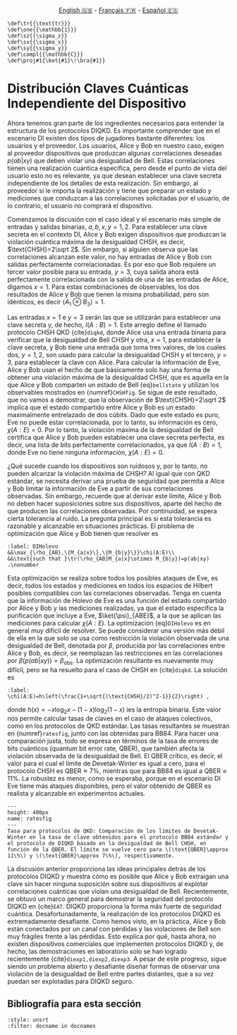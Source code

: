 <p style="text-align: center;">
    <a id="linken" href="../../../../en/content/index.html">English &#x1F1EC;&#x1F1E7;</a> - 
    <a id="linkfr" href="../../../../fr/content/index.html">Français &#x1F1EB;&#x1F1F7;</a> - 
    <a id="linkes" href="../../../../es/content/index.html">Español &#x1F1EA;&#x1F1F8;</a>
</p>
<script>
    currentPage = window.location.href;
    beforeLang = currentPage.slice(0, currentPage.indexOf("content") - 3);
    afterLang = currentPage.slice(currentPage.indexOf("content"));
    document.getElementById("linken").href = beforeLang + "en/" + afterLang;
    document.getElementById("linkfr").href = beforeLang + "fr/" + afterLang;
    document.getElementById("linkes").href = beforeLang + "es/" + afterLang;
</script>


```{math}
\def\tr{{\text{tr}}}
\def\one{{\mathbb{1}}}
\def\sz{{\sigma_z}}
\def\sx{{\sigma_x}}
\def\sy{{\sigma_y}}
\def\compl{{\mathbb{C}}}
\def\proj#1{\ket{#1}\!\bra{#1}}
```

# Distribución Claves Cuánticas Independiente del Dispositivo

Ahora tenemos gran parte de los ingredientes necesarios para entender la estructura de los protocolos DIQKD. Es importante comprender que en el escenario DI existen dos tipos de jugadores bastante diferentes: los usuarios y el proveedor. Los usuarios, Alice y Bob en nuestro caso, exigen al proveedor dispositivos que produzcan algunas correlaciones deseadas $p(ab|xy)$ que deben violar una desigualdad de Bell. Estas correlaciones tienen una realización cuántica específica, pero desde el punto de vista del usuario esto no es relevante, ya que desean establecer una clave secreta independiente de los detalles de esta realización. Sin embargo, al proveedor sí le importa la realización y tiene que preparar un estado y mediciones que conduzcan a las correlaciones solicitadas por el usuario, de lo contrario, el usuario no comprará el dispositivo.

Comenzamos la discusión con el caso ideal y el escenario más simple de entradas y salidas binarias, $a,b,x,y=1,2$. Para establecer una clave secreta en el contexto DI, Alice y Bob exigen dispositivos que produzcan la violación cuántica máxima de la desigualdad CHSH, es decir, $\text{CHSH}=2\sqrt 2$. Sin embargo, si alguien observa que las correlaciones alcanzan este valor, no hay entradas de Alice y Bob con salidas perfectamente correlacionadas. Es por eso que Bob requiere un tercer valor posible para su entrada, $y=3$, cuya salida ahora está perfectamente correlacionada con la salida de una de las entradas de Alice, digamos $x=1$. Para estas combinaciones de observables, los dos resultados de Alice y Bob que tienen la misma probabilidad, pero son idénticos, es decir $\langle A_1\otimes B_3\rangle=1$. 


Las entradas $x=1$ e $y=3$ serán las que se utilizarán para establecer una clave secreta y, de hecho, $I(A:B)=1$. Este arreglo define el llamado protocolo CHSH QKD {cite}`diqkd`, donde Alice usa una entrada binaria para verificar que la desigualdad de Bell CHSH y otra, $x=1$, para establecer la clave secreta, y Bob tiene una entrada que toma tres valores, de los cuales dos, $y=1,2$, son usado para calcular la desigualdad CHSH y el tercero, $y=3$, para establecer la clave con Alice. Para calcular la información de Eve, Alice y Bob usan el hecho de que básicamente solo hay una forma de obtener una violación máxima de la desigualdad CHSH, que es aquella en la que Alice y Bob comparten un estado de Bell {eq}`bellstate` y utilizan los observables mostrados en {numref}`CHSHfig`.  Se sigue de este resultado, que no vamos a demostrar, que la observación de $\text{CHSH}=2\sqrt 2$ implica que el estado compartido entre Alice y Bob es un estado maximalmente entrelazado de dos cúbits. Dado que este estado es puro, Eve no puede estar correlacionada, por lo tanto, su información es cero, $\chi(A:E)=0$. Por lo tanto, la violación máxima de la desigualdad de Bell certifica que Alice y Bob pueden establecer una clave secreta perfecta, es decir, una lista de bits perfectamente correlacionados, ya que $I(A:B)=1$, donde Eve no tiene ninguna información, $\chi(A:E)=0$.

¿Qué sucede cuando los dispositivos son ruidosos y, por lo tanto, no pueden alcanzar la violación máxima de CHSH? Al igual que con QKD estándar, se necesita derivar una prueba de seguridad que permita a Alice y Bob limitar la información de Eve a partir de sus correlaciones observadas. Sin embargo, recuerde que al derivar este límite, Alice y Bob no deben hacer suposiciones sobre sus dispositivos, aparte del hecho de que producen las correlaciones observadas. Por continuidad, se espera cierta tolerancia al ruido. La pregunta principal es si esta tolerancia es razonable y alcanzable en situaciones prácticas. El problema de optimización que Alice y Bob tienen que resolver es

```{math}
:label: DIHolevo
&&\max_{\rho_{AB},\{M_{a|x}\},\{M_{b|y}\}}\chi(A:E)\\
&&\text{such that }\tr(\rho_{AB}M_{a|x}\otimes M_{b|y})=p(ab|xy) .\nonumber
```

Esta optimización se realiza sobre todos los posibles ataques de Eve, es decir, todos los estados y mediciones en todos los espacios de Hilbert posibles compatibles con las correlaciones observadas. Tenga en cuenta que la información de Holevo de Eve es una función del estado compartido por Alice y Bob y las mediciones realizadas, ya que el estado especifica la purificación que incluye a Eve, $\ket{\psi}_{ABE}$, a la que se aplican las mediciones para calcular $\chi(A:E)$. La optimización {eq}`DIHolevo` es en general muy difícil de resolver. Se puede considerar una versión más débil de ella en la que solo se usa como restricción la violación observada de una desigualdad de Bell, denotada por $\beta$, producida por las correlaciones entre Alice y Bob, es decir, se reemplazan las restricciones en las correlaciones por $\beta(p(ab|xy))=\beta_{\text{obs}}$. La optimización resultante es nuevamente muy difícil, pero se ha resuelto para el caso de CHSH en {cite}`diqkd`. La solución es

```{math}
:label:
\chi(A:E)=h\left(\frac{1+\sqrt{(\text{CHSH}/2)^2-1}}{2}\right) ,
```

donde $h(x)=-x\log_2x-(1-x)\log_2(1-x)$ ies la entropía binaria. Este valor nos permite calcular tasas de claves en el caso de ataques colectivos, como en los protocolos de QKD estándar. Las tasas resultantes se muestran en {numref}`ratesfig`, junto con las obtenidas para BB84. Para hacer una comparación justa, todo se expresa en términos de la tasa de errores de bits cuánticos (quantum bit error rate, QBER), que también afecta la violación observada de la desigualdad de Bell. El QBER crítico, es decir, el valor para el cual el límite de Devetak-Winter es igual a cero, para el protocolo CHSH es $\text{QBER}\approx 7\%$, mientras que para BB84 es igual a $\text{QBER}\approx 11\%$. La robustez es menor, como se esperaba, porque en el escenario DI Eve tiene más ataques disponibles, pero el valor obtenido de QBER es realista y alcanzable en experimentos actuales.

```{figure} ./Key_Rates.png
---
height: 400px
name: ratesfig
---
Tasa para protocolos de QKD: Comparación de los límites de Devetak-Winter en la tasa de clave obtenidos para el protocolo BB84 estándar y el protocolo de DIQKD basado en la desigualdad de Bell CHSH, en función de la QBER. El límite se vuelve cero para \(\text{QBER}\approx 11\%\) y \(\text{QBER}\approx 7\%\), respectivamente.
```

La discusión anterior proporciona las ideas principales detrás de los protocolos DIQKD y muestra cómo es posible que Alice y Bob extraigan una clave sin hacer ninguna suposición sobre sus dispositivos al explotar correlaciones cuánticas que violan una desigualdad de Bell. Recientemente, se obtuvo un marco general para demostrar la seguridad del protocolo DIQKD en {cite}`EAT`. DIQKD proporciona la forma más fuerte de seguridad cuántica. Desafortunadamente, la realización de los protocolos DIQKD es extremadamente desafiante. Como hemos visto, en la práctica, Alice y Bob están conectados por un canal con pérdidas y las violaciones de Bell son muy frágiles frente a las pérdidas. Esto explica por qué, hasta ahora, no existen dispositivos comerciales que implementen protocolos DIQKD y, de hecho, las demostraciones en laboratorio solo se han logrado recientemente {cite}`diexp1,diexp2,diexp3`. A pesar de este progreso, sigue siendo un problema abierto y desafiante diseñar formas de observar una violación de la desigualdad de Bell entre partes distantes, que a su vez puedan ser explotadas para DIQKD seguro. 

## Bibliografía para esta sección
```{bibliography}
:style: unsrt
:filter: docname in docnames
```




